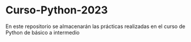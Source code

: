 # Curso-Python-2023

En este repositorio se almacenarán las prácticas realizadas en el curso de Python
de básico a intermedio
